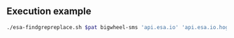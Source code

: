 ## Execution example

```bash
./esa-findgrepreplace.sh $pat bigwheel-sms 'api.esa.io' 'api.esa.io.hogehoge' | while read --line json; echo "$json" | jq -r '"\(.url)/revisions/\(.revision_number)"'; end
```
